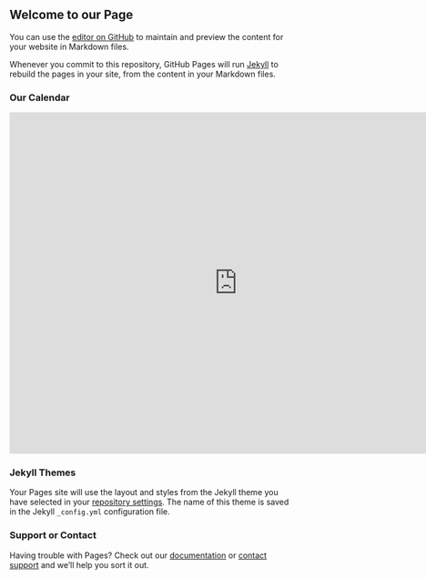 ## Welcome to our Page

You can use the [editor on GitHub](https://github.com/SpeakerFD/speakerfd.github.io/edit/master/index.md) to maintain and preview the content for your website in Markdown files.

Whenever you commit to this repository, GitHub Pages will run [Jekyll](https://jekyllrb.com/) to rebuild the pages in your site, from the content in your Markdown files.

### Our Calendar
<iframe src="https://calendar.google.com/calendar/embed?src=uq46bc7ifmnpriogg47mqcq5tg%40group.calendar.google.com&ctz=America%2FNew_York" style="border: 0" width="800" height="600" frameborder="0" scrolling="no"></iframe>


### Jekyll Themes

Your Pages site will use the layout and styles from the Jekyll theme you have selected in your [repository settings](https://github.com/SpeakerFD/speakerfd.github.io/settings). The name of this theme is saved in the Jekyll `_config.yml` configuration file.

### Support or Contact

Having trouble with Pages? Check out our [documentation](https://help.github.com/categories/github-pages-basics/) or [contact support](https://github.com/contact) and we’ll help you sort it out.
